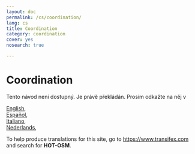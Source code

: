 ```yaml
---
layout: doc
permalink: /cs/coordination/
lang: cs
title: Coordination
category: coordination
cover: yes
nosearch: true

---
```


Coordination  
=================  

Tento návod není dostupný. Je právě překládán. Prosím odkažte na něj v   

[English](/en/coordination/),  
[Español](/es/coordination/),  
[Italiano](/it/coordination/),  
[Nederlands](/nl_NL/coordination/),  

To help produce translations for this site, go to <https://www.transifex.com> and search for **HOT-OSM**.  

<!-- hidden text -->
